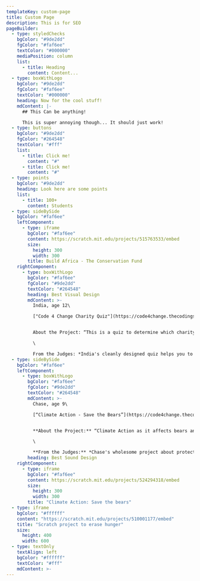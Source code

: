 ```yaml
---
templateKey: custom-page
title: Custom Page
description: This is for SEO
pageBuilder:
  - type: styledChecks
    bgColor: "#9de2dd"
    fgColor: "#faf6ee"
    textColor: "#000000"
    mediaPosition: column
    list:
      - title: Heading
        content: Content...
  - type: boxWithLogo
    bgColor: "#9de2dd"
    fgColor: "#faf6ee"
    textColor: "#000000"
    heading: Now for the cool stuff!
    mdContent: |-
      ## This Can be anything!

      This is super annoying though... It should just work!
  - type: buttons
    bgColor: "#9de2dd"
    fgColor: "#264548"
    textColor: "#fff"
    list:
      - title: Click me!
        content: "#"
      - title: Click me!
        content: "#"
  - type: points
    bgColor: "#9de2dd"
    heading: Look here are some points
    list:
      - title: 100+
        content: Students
  - type: sideBySide
    bgColor: "#faf6ee"
    leftComponent:
      - type: iframe
        bgColor: "#faf6ee"
        content: https://scratch.mit.edu/projects/515763533/embed
        size:
          height: 300
          width: 300
        title: Build Africa - The Conservation Fund
    rightComponent:
      - type: boxWithLogo
        bgColor: "#faf6ee"
        fgColor: "#9de2dd"
        textColor: "#264548"
        heading: Best Visual Design
        mdContent: >-
          India, age 12\

          ["Code 4 Change Charity Quiz"](https://code4change.thecodingspace.com/1620445272119)


          About the Project: “This is a quiz to determine which charity to donate to based on how you answer the questions.”\

          \

          From the Judges: *India's cleanly designed quiz helps you to find the best charities for helping with the causes you care about most. We were impressed by how clean the design of the project was overall, as well as her use of the UN Sustainable Goal icons. Making a project in Scratch that looks this good isn't easy, and India clearly didn't cut any corners!*
  - type: sideBySide
    bgColor: "#faf6ee"
    leftComponent:
      - type: boxWithLogo
        bgColor: "#faf6ee"
        fgColor: "#9de2dd"
        textColor: "#264548"
        mdContent: >-
          Chase, age 9\

          [“Climate Action - Save the Bears”](https://code4change.thecodingspace.com/1620442938498)


          **About the Project:** “Climate Action as it affects bears and our planet.”\

          \

          **From the Judges:** *Chase's wholesome project about protecting wildlife from pollution is bursting with character. His voice recordings give the project a sense of urgency and humor which help to communicate his important message. The project also ends with a wonderful song composed entirely in Scratch - impressive!*
        heading: Best Sound Design
    rightComponent:
      - type: iframe
        bgColor: "#faf6ee"
        content: https://scratch.mit.edu/projects/524294318/embed
        size:
          height: 300
          width: 300
        title: "Climate Action: Save the bears"
  - type: iframe
    bgColor: "#ffffff"
    content: "https://scratch.mit.edu/projects/510001177/embed"
    title: "Scratch project to erase hunger"
    size:
      height: 400
      width: 600
  - type: textOnly
    textAlign: left
    bgColor: "#ffffff"
    textColor: "#fff"
    mdContent: >-
---
```

